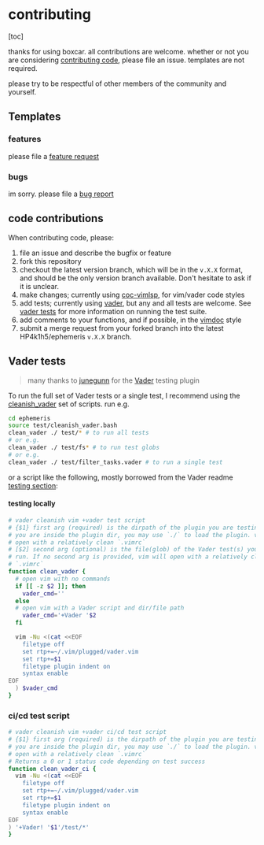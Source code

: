 # contributing
[toc]

thanks for using boxcar. all contributions are welcome. whether or not you
are considering [contributing code](#code-contributions), please file an
issue. templates are not required.

please try to be respectful of other members of the community and yourself.

## Templates

### features

please file a [feature
request](https://github.com/HP4k1h5/boxcar/issues/new?assignees=&labels=&template=feature_request.md&title=)

### bugs

im sorry. please file a [bug report](https://github.com/HP4k1h5/boxcar/issues/new?assignees=HP4k1h5&labels=bug&template=bug_report.md&title=basic)

## code contributions

When contributing code, please:
1) file an issue and describe the bugfix or feature
2) fork this repository
3) checkout the latest version branch, which will be in the `v.X.X` format,
and should be the only version branch available. Don't hesitate to ask if it
is unclear.
4) make changes; currently using
[coc-vimlsp](https://github.com/iamcco/coc-vimlsp), for vim/vader code styles
5) add tests; currently using [vader](https://github.com/junegunn/vader.vim),
but any and all tests are welcome. See [vader tests](#vader-tests) for more
information on running the test suite.
6) add comments to your functions, and if possible, in the
[vimdoc](https://github.com/google/vimdoc) style
7) submit a merge request from your forked branch into the
latest HP4k1h5/ephemeris `v.X.X` branch.


## Vader tests
> many thanks to [junegunn](https://github.com/junegunn)
 for the [Vader](https://github.com/junegunn/vader.vim) testing plugin

To run the full set of Vader tests or a single test, I recommend using the
[cleanish_vader](../test/cleanish_vader.bash) set of scripts.
run e.g.
```bash
cd ephemeris
source test/cleanish_vader.bash
clean_vader ./ test/* # to run all tests
# or e.g.
clean_vader ./ test/fs* # to run test globs
# or e.g.
clean_vader ./ test/filter_tasks.vader # to run a single test
```

or a script like the following, mostly borrowed from the Vader readme [testing
section](https://github.com/junegunn/vader.vim#setting-up-isolated-testing-environment):
#### testing locally
```bash
# vader cleanish vim +vader test script
# {$1} first arg (required) is the dirpath of the plugin you are testing. if
# you are inside the plugin dir, you may use `./` to load the plugin. vim will
# open with a relatively clean `.vimrc`
# [$2] second arg (optional) is the file(glob) of the Vader test(s) you wish to
# run. If no second arg is provided, vim will open with a relatively clean
# `.vimrc`
function clean_vader {
  # open vim with no commands
  if [[ -z $2 ]]; then
    vader_cmd=''
  else
  # open vim with a Vader script and dir/file path
    vader_cmd='+Vader '$2
  fi

  vim -Nu <(cat <<EOF
    filetype off  
    set rtp+=~/.vim/plugged/vader.vim
    set rtp+=$1
    filetype plugin indent on
    syntax enable
EOF
  ) $vader_cmd
}
```

### ci/cd test script
```bash
# vader cleanish vim +vader ci/cd test script
# {$1} first arg (required) is the dirpath of the plugin you are testing. if
# you are inside the plugin dir, you may use `./` to load the plugin. vim will
# open with a relatively clean `.vimrc`
# Returns a 0 or 1 status code depending on test success
function clean_vader_ci {
  vim -Nu <(cat <<EOF
    filetype off  
    set rtp+=~/.vim/plugged/vader.vim
    set rtp+=$1
    filetype plugin indent on
    syntax enable
EOF
) '+Vader! '$1'/test/*'
}
```
